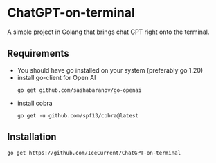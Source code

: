 # ChatGPT-on-terminal
A simple project in Golang that brings chat GPT right onto the terminal.

## Requirements
* You should have go installed on your system (preferably go 1.20)
* install go-client for Open AI
  ```
  go get github.com/sashabaranov/go-openai
  ```
* install cobra
  ```
  go get -u github.com/spf13/cobra@latest
  ```

## Installation 
```
go get https://github.com/IceCurrent/ChatGPT-on-terminal
```

